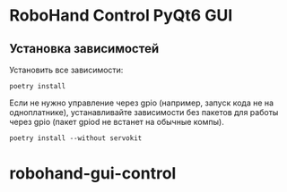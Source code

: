 # RoboHand Control PyQt6 GUI

## Установка зависимостей

Установить все зависимости:

```shell
poetry install
```

Если не нужно управление через gpio (например, запуск кода не на одноплатнике),
устанавливайте зависимости без пакетов для работы через gpio (пакет gpiod не встанет на обычные компы).
```shell
poetry install --without servokit
```
# robohand-gui-control
